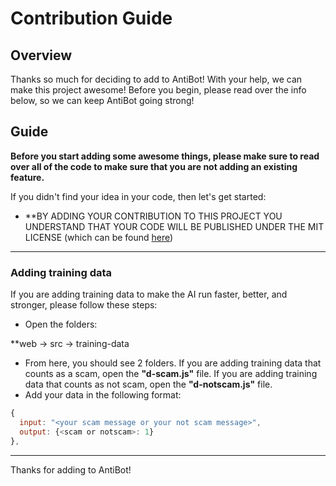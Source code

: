 # Contribution Guide

## Overview

Thanks so much for deciding to add to AntiBot! With your help, we can make this project awesome! Before you begin, please read over the info below, so we can keep AntiBot going strong!

## Guide

**Before you start adding some awesome things, please make sure to read over all of the code to make sure that you are not adding an existing feature.**

If you didn't find your idea in your code, then let's get started:

- **BY ADDING YOUR CONTRIBUTION TO THIS PROJECT YOU UNDERSTAND THAT YOUR CODE WILL BE PUBLISHED UNDER THE MIT LICENSE (which can be found [here](https://github.com/codehouserblx/antibot/license))

---

### Adding training data

If you are adding training data to make the AI run faster, better, and stronger, please follow these steps:

- Open the folders:

**web -> src -> training-data

- From here, you should see 2 folders. If you are adding training data that counts as a scam, open the **"d-scam.js"** file. If you are adding training data that counts as not scam, open the **"d-notscam.js"** file.
- Add your data in the following format:

```javascript
{
  input: "<your scam message or your not scam message>",
  output: {<scam or notscam>: 1}
},
```

---

Thanks for adding to AntiBot!

